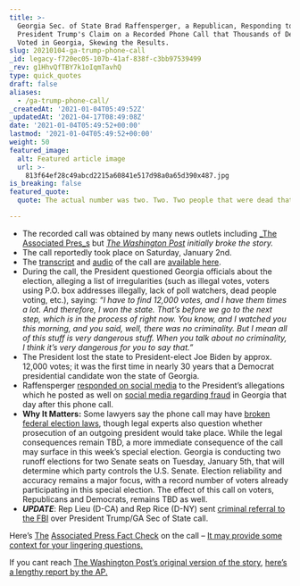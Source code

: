 ```yaml
---
title: >-
  Georgia Sec. of State Brad Raffensperger, a Republican, Responding to
  President Trump's Claim on a Recorded Phone Call that Thousands of Dead People
  Voted in Georgia, Skewing the Results.
slug: 20210104-ga-trump-phone-call
_id: legacy-f720ec05-107b-41af-838f-c3bb97539499
_rev: g1HhvQfTBY7k1oIqmTavhQ
type: quick_quotes
draft: false
aliases:
  - /ga-trump-phone-call/
_createdAt: '2021-01-04T05:49:52Z'
_updatedAt: '2021-04-17T08:49:08Z'
date: '2021-01-04T05:49:52+00:00'
lastmod: '2021-01-04T05:49:52+00:00'
weight: 50
featured_image:
  alt: Featured article image
  url: >-
    813f64ef28c49abcd2215a60841e517d98a0a65d390x487.jpg
is_breaking: false
featured_quote:
  quote: The actual number was two. Two. Two people that were dead that voted.

---
```

* The recorded call was obtained by many news outlets including [_The Associated Pres_s](https://apnews.com/article/d503c8b4e58f7cd648fbf9a746131ec9) but [_The Washington Post_](https://www.washingtonpost.com/politics/trump-raffensperger-call-georgia-vote/2021/01/03/d45acb92-4dc4-11eb-bda4-615aaefd0555_story.html) _initially broke the story._
* The call reportedly took place on Saturday, January 2nd.
* The [transcript](https://www.washingtonpost.com/politics/trump-raffensperger-call-transcript-georgia-vote/2021/01/03/2768e0cc-4ddd-11eb-83e3-322644d82356_story.html) and [audio](https://www.washingtonpost.com/politics/trump-raffensperger-call-transcript-georgia-vote/2021/01/03/2768e0cc-4ddd-11eb-83e3-322644d82356_story.html) of the call are [available here](https://www.washingtonpost.com/politics/trump-raffensperger-call-transcript-georgia-vote/2021/01/03/2768e0cc-4ddd-11eb-83e3-322644d82356_story.html).
* During the call, the President questioned Georgia officials about the election, alleging a list of irregularities (such as illegal votes, voters using P.O. box addresses illegally, lack of poll watchers, dead people voting, etc.), saying: _“I have to find 12,000 votes, and I have them times a lot. And therefore, I won the state. That’s before we go to the next step, which is in the process of right now. You know, and I watched you this morning, and you said, well, there was no criminality._ _But I mean all of this stuff is very dangerous stuff. When you talk about no criminality, I think it’s very dangerous for you to say that.”_
* The President lost the state to President-elect Joe Biden by approx. 12,000 votes; it was the first time in nearly 30 years that a Democrat presidential candidate won the state of Georgia.
* Raffensperger [responded on social media](https://twitter.com/GaSecofState/status/1345753643593687040?s=20) to the President’s allegations which he posted as well on [social media regarding fraud](https://twitter.com/realDonaldTrump/status/1345731043861659650?s=20) in Georgia that day after this phone call.
* **Why It Matters:** Some lawyers say the phone call may have [broken federal election laws](https://www.nytimes.com/2021/01/03/us/politics/trump-call-georgia.html), though legal experts also question whether prosecution of an outgoing president would take place. While the legal consequences remain TBD, a more immediate consequence of the call may surface in this week’s special election. Georgia is conducting two runoff elections for two Senate seats on Tuesday, January 5th, that will determine which party controls the U.S. Senate. Election reliability and accuracy remains a major focus, with a record number of voters already participating in this special election. The effect of this call on voters, Republicans and Democrats, remains TBD as well.
* ***UPDATE***: Rep Lieu (D-CA) and Rep Rice (D-NY) sent [criminal referral to the FBI](https://lieu.house.gov/sites/lieu.house.gov/files/Reps%20Lieu%20and%20Rice%20Letter%20to%20Director%20Wray%202021-01-04.pdf) over President Trump/GA Sec of State call.

Here’s [The](https://www.washingtonpost.com/politics/trump-raffensperger-call-georgia-vote/2021/01/03/d45acb92-4dc4-11eb-bda4-615aaefd0555_story.html) [Associated Press Fact Check](https://apnews.com/article/407d934b6649a4e4059ec28c4cb70512) on the call – [It may provide some context for your lingering questions.](https://apnews.com/article/407d934b6649a4e4059ec28c4cb70512)

If you cant reach [The Washington Post’s original version of the story](https://www.washingtonpost.com/politics/trump-raffensperger-call-georgia-vote/2021/01/03/d45acb92-4dc4-11eb-bda4-615aaefd0555_story.html), [here’s a lengthy report by the AP.](https://apnews.com/article/d503c8b4e58f7cd648fbf9a746131ec9)